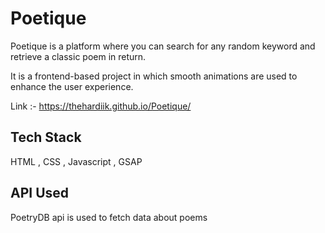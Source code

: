 
# Poetique

Poetique is a platform where you can search for any random keyword and retrieve a classic poem in return.

It is a frontend-based project in which smooth animations are used to enhance the user experience.

Link :- https://thehardiik.github.io/Poetique/


## Tech Stack

HTML , CSS , Javascript , GSAP
## API Used

PoetryDB api is used to fetch data about poems
